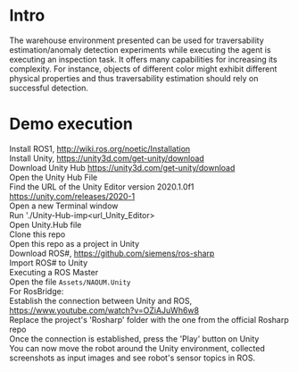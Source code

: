 # Intro
The warehouse environment presented can be used for traversability estimation/anomaly detection experiments while executing the agent is executing an inspection task. It offers many capabilities for increasing its complexity. For instance, objects of different color might exhibit different physical properties and thus traversability estimation should rely on successful detection.


# Demo execution
Install ROS1, http://wiki.ros.org/noetic/Installation<br />
Install Unity, https://unity3d.com/get-unity/download <br />
Download Unity Hub https://unity3d.com/get-unity/download<br />
Open the Unity Hub File<br />
Find the URL of the Unity Editor version 2020.1.0f1    https://unity.com/releases/2020-1<br />
Open a new Terminal window<br />
Run './Unity-Hub-imp<url_Unity_Editor><br />
Open Unity.Hub file<br />
Clone this repo<br />
Open this repo as a project in Unity <br />
Download ROS#, https://github.com/siemens/ros-sharp<br />
Import ROS# to Unity<br />
Executing a ROS Master<br />
Open the file `Assets/NAOUM.Unity` <br />
For RosBridge:<br />
Establish the connection between Unity and ROS, https://www.youtube.com/watch?v=OZiAJuWh6w8<br />
Replace the project's 'Rosharp' folder with the one from the official Rosharp repo<br />
Once the connection is established, press the 'Play' button on Unity<br />
You can now move the robot around the Unity environment, collected screenshots as input images and see robot's sensor topics in ROS.<br />

